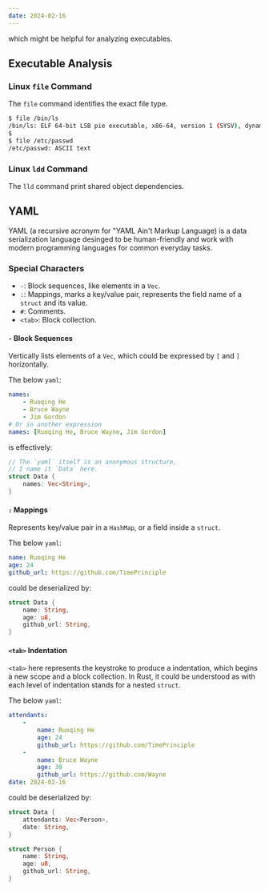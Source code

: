```yaml
---
date: 2024-02-16
---
```


which might be helpful for analyzing executables.

## Executable Analysis

### Linux `file` Command

The `file` command identifies the exact file type. 

```sh
$ file /bin/ls
/bin/ls: ELF 64-bit LSB pie executable, x86-64, version 1 (SYSV), dynamically linked, interpreter /lib64/ld-linux-x86-64.so.2, BuildID[sha1]=d6c77095e3b751610cb12d68cb6f86fc4084d1aa, for GNU/Linux 4.4.0, stripped
$
$ file /etc/passwd
/etc/passwd: ASCII text
```

### Linux `ldd` Command

The `lld` command print shared object dependencies.

## YAML

YAML (a recursive acronym for "YAML Ain't Markup Language) is a data serialization language desinged to be human-friendly and work with modern programming languages for common everyday tasks.

### Special Characters

- `-`: Block sequences, like elements in a `Vec`.
- `:`: Mappings, marks a key/value pair, represents the field name of a `struct` and its value.
- `#`: Comments.
- `<tab>`: Block collection.

#### `-` Block Sequences

Vertically lists elements of a `Vec`, which could be expressed by `[` and `]` horizontally.

The below `yaml`:

```yaml
names:
    - Ruoqing He
    - Bruce Wayne
    - Jim Gordon
# Or in another expression
names: [Ruoqing He, Bruce Wayne, Jim Gordon]
```

is effectively:

```rust
// The `yaml` itself is an anonymous structure,
// I name it `Data` here.
struct Data {
    names: Vec<String>,
}
```

#### `:` Mappings

Represents key/value pair in a `HashMap`, or a field inside a `struct`.

The below `yaml`:

```yaml
name: Ruoqing He
age: 24
github_url: https://github.com/TimePrinciple
```

could be deserialized by:

```rust
struct Data {
    name: String,
    age: u8,
    github_url: String,
}
```

#### `<tab>` Indentation

`<tab>` here represents the keystroke to produce a indentation, which begins a new scope and a block collection. In Rust, it could be understood as with each level of indentation stands for a nested `struct`.

The below `yaml`:

```yaml
attendants:
    - 
        name: Ruoqing He
        age: 24
        github_url: https://github.com/TimePrinciple
    - 
        name: Bruce Wayne
        age: 30
        github_url: https://github.com/Wayne
date: 2024-02-16
```

could be deserialized by:

```rust
struct Data {
    attendants: Vec<Person>,
    date: String,
}

struct Person {
    name: String,
    age: u8,
    github_url: String,
}
```
